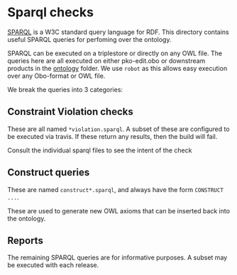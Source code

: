 # Sparql checks

[SPARQL](https://www.w3.org/TR/rdf-sparql-query/) is a W3C standard
query language for RDF. This directory contains useful SPARQL queries
for perfoming over the ontology.

SPARQL can be executed on a triplestore or directly on any OWL
file. The queries here are all executed on either pko-edit.obo or
downstream products in the [ontology](../ontology/) folder. We use
`robot` as this allows easy execution over any Obo-format or OWL file.

We break the queries into 3 categories:

## Constraint Violation checks

These are all named `*violation.sparql`. A subset of these are
configured to be executed via travis. If these return any results,
then the build will fail.

Consult the individual sparql files to see the intent of the check

## Construct queries

These are named `construct*.sparql`, and always have the form `CONSTRUCT ...`.

These are used to generate new OWL axioms that can be inserted back
into the ontology.

## Reports

The remaining SPARQL queries are for informative purposes. A subset
may be executed with each release.